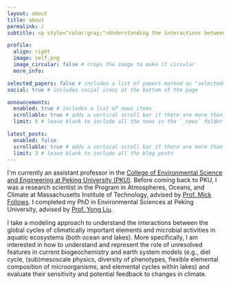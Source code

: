 ```yaml
---
layout: about
title: about
permalink: /
subtitle: <p style="color:gray;">Understanding the interactions between microbial activity and biogeochemical cycles.</p>

profile:
  align: right
  image: self.png
  image_circular: false # crops the image to make it circular
  more_info: 

selected_papers: false # includes a list of papers marked as "selected={true}"
social: true # includes social icons at the bottom of the page

announcements:
  enabled: true # includes a list of news items
  scrollable: true # adds a vertical scroll bar if there are more than 3 news items
  limit: 5 # leave blank to include all the news in the `_news` folder

latest_posts:
  enabled: false
  scrollable: true # adds a vertical scroll bar if there are more than 3 new posts items
  limit: 3 # leave blank to include all the blog posts
---
```


I'm currently an assistant professor in the [College of Environmental Science and Engineering at Peking University (PKU)](https://en.cese.pku.edu.cn/). Before coming back to PKU, I was a research scientist in the Program in Atmospheres, Oceans, and Climate at Massachusetts Institute of Technology, advised by [Prof. Mick Follows](https://mick.mit.edu/). I completed my PhD in Environmental Sciences at Peking University, advised by [Prof. Yong Liu](http://www.pkuwsl.org/English/column/64/).

I take a modeling approach to understand the interactions between the global cycles of climatically important elements and microbial activities in aquatic ecosystems (both ocean and lakes). More specifically, I am interested in how to understand and represent the role of unresolved features in current biogeochemistry and earth system models (e.g., diel cycle, (sub)mesoscale physics, diversity of phenotypes, flexible elemental composition of microorganisms, and elemental cycles within lakes) and evaluate their sensitivity and potential feedback to changes in climate.